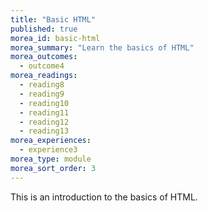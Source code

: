 ```yaml
---
title: "Basic HTML"
published: true
morea_id: basic-html
morea_summary: "Learn the basics of HTML"
morea_outcomes:
  - outcome4
morea_readings:
  - reading8
  - reading9
  - reading10
  - reading11
  - reading12
  - reading13
morea_experiences:
  - experience3
morea_type: module
morea_sort_order: 3
---
```


This is an introduction to the basics of HTML.
